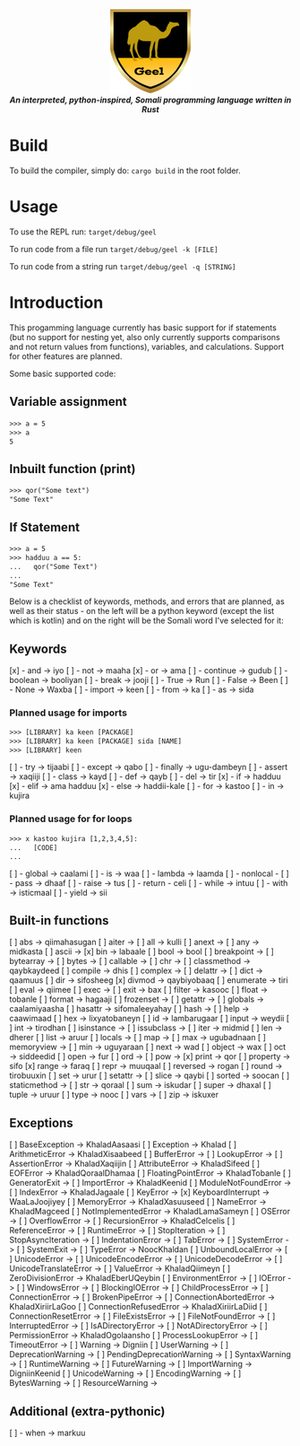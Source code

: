 <div align="center">
<img src="https://github.com/AbdullahM0hamed/Geel/blob/master/logo.png">
<br>
<strong><i>An interpreted, python-inspired, Somali programming language written in Rust</i></strong>
</div>

# Build

To build the compiler, simply do: `cargo build` in the root folder.

# Usage

To use the REPL run: `target/debug/geel`

To run code from a file run `target/debug/geel -k [FILE]`

To run code from a string run `target/debug/geel -q [STRING]`

# Introduction

This progamming language currently has basic support for if statements (but no support for nesting yet, also only currently supports comparisons and not return values from functions), variables, and calculations. Support for other features are planned.

Some basic supported code:

## Variable assignment

```
>>> a = 5
>>> a
5
```

## Inbuilt function (print)

```
>>> qor("Some text")
"Some Text"
```

## If Statement

```
>>> a = 5
>>> hadduu a == 5:
...   qor("Some Text")
...
"Some Text"
```

Below is a checklist of keywords, methods, and errors that are planned, as well as their status - on the left will be a python keyword (except the list which is kotlin) and on the right will be the Somali word I've selected for it:

## Keywords

[x] - and -> iyo
[ ] - not -> maaha
[x] - or -> ama
[ ] - continue -> gudub
[ ] - boolean -> booliyan
[ ] - break -> jooji
[ ] - True -> Run
[ ] - False -> Been
[ ] - None -> Waxba
[ ] - import -> keen
[ ] - from -> ka
[ ] - as -> sida

### Planned usage for imports

```
>>> [LIBRARY] ka keen [PACKAGE]
>>> [LIBRARY] ka keen [PACKAGE] sida [NAME]
>>> [LIBRARY] keen
```

[ ] - try -> tijaabi
[ ] - except -> qabo
[ ] - finally -> ugu-dambeyn
[ ] - assert -> xaqiiji
[ ] - class -> kayd
[ ] - def -> qayb
[ ] - del -> tir
[x] - if -> hadduu
[x] - elif -> ama hadduu
[x] - else -> haddii-kale
[ ] - for -> kastoo
[ ] - in -> kujira

### Planned usage for for loops

```
>>> x kastoo kujira [1,2,3,4,5]:
...   [CODE]
...
```

[ ] - global -> caalami
[ ] - is -> waa
[ ] - lambda -> laamda
[ ] - nonlocal -
[ ] - pass -> dhaaf
[ ] - raise -> tus
[ ] - return - celi
[ ] - while -> intuu
[ ] - with -> isticmaal
[ ] - yield -> sii

## Built-in functions

[ ] abs -> qiimahasugan
[ ] aiter ->
[ ] all -> kulli
[ ] anext ->
[ ] any -> midkasta
[ ] ascii ->
[x] bin -> labaale
[ ] bool -> bool
[ ] breakpoint ->
[ ] bytearray ->
[ ] bytes ->
[ ] callable ->
[ ] chr ->
[ ] classmethod -> qaybkaydeed
[ ] compile -> dhis
[ ] complex ->
[ ] delattr ->
[ ] dict -> qaamuus
[ ] dir -> sifosheeg
[x] divmod -> qaybiyobaaq
[ ] enumerate -> tiri
[ ] eval -> qiimee
[ ] exec ->
[ ] exit -> bax
[ ] filter -> kasooc
[ ] float -> tobanle
[ ] format -> hagaaji
[ ] frozenset ->
[ ] getattr ->
[ ] globals -> caalamiyaasha
[ ] hasattr -> sifomaleeyahay
[ ] hash ->
[ ] help -> caawimaad
[ ] hex -> lixyatobaneyn
[ ] id -> lambarugaar
[ ] input -> weydii
[ ] int -> tirodhan
[ ] isinstance ->
[ ] issubclass ->
[ ] iter -> midmid
[ ] len -> dherer
[ ] list -> aruur
[ ] locals ->
[ ] map ->
[ ] max -> ugubadnaan
[ ] memoryview ->
[ ] min -> uguyaraan
[ ] next -> wad
[ ] object -> wax
[ ] oct -> siddeedid
[ ] open -> fur
[ ] ord ->
[ ] pow ->
[x] print -> qor
[ ] property -> sifo
[x] range -> faraq
[ ] repr -> muuqaal
[ ] reversed -> rogan
[ ] round -> tirobuuxin
[ ] set -> urur
[ ] setattr ->
[ ] slice -> qaybi
[ ] sorted -> soocan
[ ] staticmethod ->
[ ] str -> qoraal
[ ] sum -> iskudar
[ ] super -> dhaxal
[ ] tuple -> uruur
[ ] type -> nooc
[ ] vars ->
[ ] zip -> iskuxer

## Exceptions

[ ] BaseException -> KhaladAasaasi
[ ] Exception -> Khalad
[ ] ArithmeticError -> KhaladXisaabeed
[ ] BufferError ->
[ ] LookupError ->
[ ] AssertionError -> KhaladXaqiijin
[ ] AttributeError -> KhaladSifeed
[ ] EOFError -> KhaladQoraalDhamaa
[ ] FloatingPointError -> KhaladTobanle
[ ] GeneratorExit ->
[ ] ImportError -> KhaladKeenid
[ ] ModuleNotFoundError ->
[ ] IndexError -> KhaladJagaale
[ ] KeyError ->
[x] KeyboardInterrupt -> WaaLaJoojiyey
[ ] MemoryError -> KhaladXasuuseed
[ ] NameError -> KhaladMagceed
[ ] NotImplementedError -> KhaladLamaSameyn
[ ] OSError ->
[ ] OverflowError ->
[ ] RecursionError -> KhaladCelcelis
[ ] ReferenceError ->
[ ] RuntimeError ->
[ ] StopIteration ->
[ ] StopAsyncIteration ->
[ ] IndentationError ->
[ ] TabError ->
[ ] SystemError ->
[ ] SystemExit ->
[ ] TypeError -> NoocKhaldan
[ ] UnboundLocalError ->
[ ] UnicodeError ->
[ ] UnicodeEncodeError ->
[ ] UnicodeDecodeError ->
[ ] UnicodeTranslateError ->
[ ] ValueError -> KhaladQiimeyn
[ ] ZeroDivisionError -> KhaladEberUQeybin
[ ] EnvironmentError ->
[ ] IOError ->
[ ] WindowsError ->
[ ] BlockingIOError ->
[ ] ChildProcessError ->
[ ] ConnectionError ->
[ ] BrokenPipeError ->
[ ] ConnectionAbortedError -> KhaladXiriirLaGoo
[ ] ConnectionRefusedError -> KhaladXiriirLaDiid
[ ] ConnectionResetError ->
[ ] FileExistsError ->
[ ] FileNotFoundError ->
[ ] InterruptedError ->
[ ] IsADirectoryError ->
[ ] NotADirectoryError ->
[ ] PermissionError -> KhaladOgolaansho
[ ] ProcessLookupError ->
[ ] TimeoutError ->
[ ] Warning -> Digniin
[ ] UserWarning ->
[ ] DeprecationWarning ->
[ ] PendingDeprecationWarning ->
[ ] SyntaxWarning ->
[ ] RuntimeWarning ->
[ ] FutureWarning ->
[ ] ImportWarning -> DigniinKeenid
[ ] UnicodeWarning ->
[ ] EncodingWarning ->
[ ] BytesWarning ->
[ ] ResourceWarning ->

## Additional (extra-pythonic)

[ ] - when -> markuu
